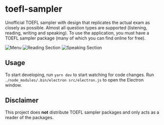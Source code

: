 # toefl-sampler

Unofficial TOEFL sampler with design that replicates the actual exam as closely as possible. Almost all question types are supported (listening, reading, writing and speaking). To use the application, you must have a TOEFL sampler package (many of which you can find online for free).

![Menu](https://user-images.githubusercontent.com/5909886/83136518-4943d980-a0f0-11ea-9f2a-d0e95f1fec2f.png)
![Reading Section](https://user-images.githubusercontent.com/5909886/83136519-4943d980-a0f0-11ea-85cc-130a77d0bf02.png)
![Speaking Section](https://user-images.githubusercontent.com/5909886/83136514-477a1600-a0f0-11ea-9db2-b087fdb54ee1.png)

## Usage

To start developing, run `yarn dev` to start watching for code changes. Run `./node_modules/.bin/electron src/electron.js` to open the Electron window.

## Disclaimer

This project does **not** distribute TOEFL sampler packages and only acts as a reader of the packages.
